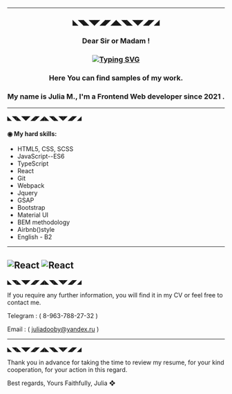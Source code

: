 

---
<h3 align="center">◣◥◣◥◤◢◤◢◣◥◣◥◤◢◤◢</h3> 

<h3 align="center">Dear Sir or Madam !</h3> 
<h3 align="center"><a href="https://git.io/typing-svg"><img src="https://readme-typing-svg.herokuapp.com?font=Fira+Code&size=18&duration=4500&pause=1005&color=22EBF7&center=true&vCenter=true&multiline=true&width=474&lines=Nice+to+meet+you+on+my+Github+page+!" alt="Typing SVG" /></a></h3> 
 <h3 align="center">Here You can find samples of my work.<a href="https://daniilshat.ru/" target="_blank"></a></h3>  
<!-- <img src="https://github.com/blackcater/blackcater/raw/main/images/Hi.gif" height="32"/></h2> -->

<h3 align="center">My name is Julia M., I'm a Frontend Web developer since 2021 .</h3>

<!-- ### Dear Sir or Madam !,
### Nice to meet you on my Github page, here You can find samples of my work.  
### My name is Julia M., I'm a Frontend Web developer since 2021 . -->

---
◣◥◣◥◤◢◤◢◣◥◣◥◤◢◤◢

 #### ◉ My hard skills: 

* HTML5, CSS, SCSS
* JavaScript--ES6
* TypeScript
* React
* Git
* Webpack
* Jquery
* GSAP
* Bootstrap
* Material UI
* BEM methodology
* Airbnb()style
* English - B2
---
![React](https://img.shields.io/badge/react-%2320232a.svg?style=for-the-badge&logo=react&logoColor=%2361DAFB)
![React](https://img.shields.io/badge/react-%2320232a.svg?style=for-the-badge&logo=react&logoColor=%2361DAFB)
---
◣◥◣◥◤◢◤◢◣◥◣◥◤◢◤◢

If you require any further information, you will find it in my CV or feel free to contact me.

Telegram : ( 8-963-788-27-32 )

Email : ( juliadooby@yandex.ru )


---
◣◥◣◥◤◢◤◢◣◥◣◥◤◢◤◢

 Thank you in advance for taking the time to review my resume, for your kind cooperation, for your action in this regard.

 Best regards,
 Yours Faithfully,
 Julia
  ❖
  
